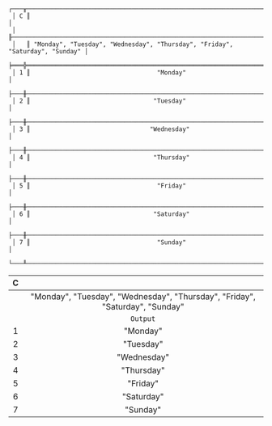 ```text
 ┌───╥──────────────────────────────────────────────────────────────────────────────┐
 │ C ║                                                                              │
 │   ╟──────────────────────────────────────────────────────────────────────────────┤
 │   ║ "Monday", "Tuesday", "Wednesday", "Thursday", "Friday", "Saturday", "Sunday" │
 ╞═══╬══════════════════════════════════════════════════════════════════════════════╡
 │ 1 ║                                   "Monday"                                   │
 ├───╫──────────────────────────────────────────────────────────────────────────────┤
 │ 2 ║                                  "Tuesday"                                   │
 ├───╫──────────────────────────────────────────────────────────────────────────────┤
 │ 3 ║                                 "Wednesday"                                  │
 ├───╫──────────────────────────────────────────────────────────────────────────────┤
 │ 4 ║                                  "Thursday"                                  │
 ├───╫──────────────────────────────────────────────────────────────────────────────┤
 │ 5 ║                                   "Friday"                                   │
 ├───╫──────────────────────────────────────────────────────────────────────────────┤
 │ 6 ║                                  "Saturday"                                  │
 ├───╫──────────────────────────────────────────────────────────────────────────────┤
 │ 7 ║                                   "Sunday"                                   │
 └───╨──────────────────────────────────────────────────────────────────────────────┘
```

| C |                                                                              |
|:-:|:----------------------------------------------------------------------------:|
|   | "Monday", "Tuesday", "Wednesday", "Thursday", "Friday", "Saturday", "Sunday" |
|   |                                   `Output`                                   |
| 1 |                                   "Monday"                                   |
| 2 |                                  "Tuesday"                                   |
| 3 |                                 "Wednesday"                                  |
| 4 |                                  "Thursday"                                  |
| 5 |                                   "Friday"                                   |
| 6 |                                  "Saturday"                                  |
| 7 |                                   "Sunday"                                   |

